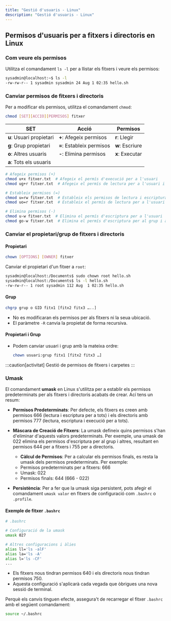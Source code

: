```yaml
---
title: "Gestió d'usuaris - Linux"
description: "Gestió d'usuaris - Linux"
---
```


## Permisos d'usuaris per a fitxers i directoris en Linux

### Com veure els permisos
Utilitza el comandament `ls -l` per a llistar els fitxers i veure els permisos:

```bash frame="none" ins="-rw-rw-r-- 1 sysadmin sysadmin 24 Aug 1 02:35 hello.sh"
sysadmin@localhost:~$ ls -l
-rw-rw-r-- 1 sysadmin sysadmin 24 Aug 1 02:35 hello.sh
```

### Canviar permisos de fitxers i directoris
Per a modificar els permisos, utilitza el comandament `chmod`:

```bash frame="none"
chmod [SET][ACCIÓ][PERMISOS] fitxer
```

| **SET**       | **Acció**          | **Permisos** |
|---------------|---------------------|--------------|
| **u**: Usuari propietari | **+**: Afegeix permisos | **r**: Llegir |
| **g**: Grup propietari   | **=**: Estableix permisos | **w**: Escriure |
| **o**: Altres usuaris    | **-**: Elimina permisos | **x**: Executar |
| **a**: Tots els usuaris  |                     |              |


```bash frame="none"
# Afegeix permisos (+)
chmod u+x fitxer.txt  # Afegeix el permís d'execució per a l'usuari
chmod ug+r fitxer.txt  # Afegeix el permís de lectura per a l'usuari i el grup

# Estableix permisos (=)
chmod u=rw fitxer.txt  # Estableix els permisos de lectura i escriptura per a l'usuari
chmod uo=r fitxer.txt  # Estableix el permís de lectura per a l'usuari i altres usuaris

# Elimina permisos (-)
chmod u-w fitxer.txt  # Elimina el permís d'escriptura per a l'usuari
chmod go-w fitxer.txt  # Elimina el permís d'escriptura per al grup i altres usuaris
```

### Canviar el propietari/grup de fitxers i directoris
#### Propietari
```bash frame="none"
chown [OPTIONS] [OWNER] fitxer
```
Canviar el propietari d'un fitxer a `root`:
```bash frame="none" ins="root"
sysadmin@localhost:/Documents$ sudo chown root hello.sh
sysadmin@localhost:/Documents$ ls -l hello.sh
-rw-rw-r-- 1 root sysadmin 112 Aug  1 02:35 hello.sh
```

#### Grup
  ```bash frame="none"
  chgrp grup o GID fitx1 [fitx2 fitx3 …..]
  ```
- No es modificaran els permisos per als fitxers ni la seua ubicació.
- El paràmetre `-R` canvia la propietat de forma recursiva.

#### Propietari i Grup
- Podem canviar usuari i grup amb la mateixa ordre:
  ```bash frame="none"
  chown usuari:grup fitx1 [fitx2 fitx3 …]
  ```

:::caution[activitat]
Gestió de permisos de fitxers i carpetes
:::

### Umask

El comandament **umask** en Linux s'utilitza per a establir els permisos predeterminats per als fitxers i directoris acabats de crear. Ací tens un resum:

- **Permisos Predeterminats**: Per defecte, els fitxers es creen amb permisos 666 (lectura i escriptura per a tots) i els directoris amb permisos 777 (lectura, escriptura i execució per a tots).

- **Màscara de Creació de Fitxers**: La umask defineix quins permisos s'han d'eliminar d'aquests valors predeterminats. Per exemple, una umask de 022 elimina els permisos d'escriptura per al grup i altres, resultant en permisos 644 per a fitxers i 755 per a directoris.

  -  **Càlcul de Permisos**: Per a calcular els permisos finals, es resta la umask dels permisos predeterminats. Per exemple:
   - Permisos predeterminats per a fitxers: 666
   - Umask: 022
   - Permisos finals: 644 (666 - 022)

-  **Persistència**: Per a fer que la umask siga persistent, pots afegir el comandament `umask valor` en fitxers de configuració com `.bashrc` o `.profile`.

#### Exemple de fitxer `.bashrc`

```bash
# .bashrc

# Configuració de la umask
umask 027

# Altres configuracions i àlies
alias ll='ls -alF'
alias la='ls -A'
alias l='ls -CF'
...
```

- Els fitxers nous tindran permisos 640 i els directoris nous tindran permisos 750. 
- Aquesta configuració s'aplicarà cada vegada que òbrigues una nova sessió de terminal.

Perquè els canvis tinguen efecte, assegura't de recarregar el fitxer `.bashrc` amb el següent comandament:

```bash frame="none"
source ~/.bashrc
```
